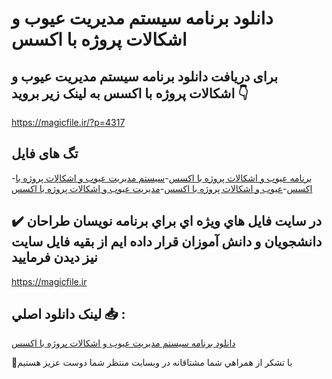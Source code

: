 # دانلود برنامه سیستم مدیریت عیوب و اشکالات پروژه با اکسس

## برای دریافت دانلود برنامه سیستم مدیریت عیوب و اشکالات پروژه با اکسس به لینک زیر بروید 👇

https://magicfile.ir/?p=4317

## تگ های فایل

-[برنامه عیوب و اشکالات پروژه با اکسس](https://magicfile.ir/product/%d8%a8%d8%b1%d9%86%d8%a7%d9%85%d9%87-%d8%b3%db%8c%d8%b3%d8%aa%d9%85-%d9%85%d8%af%db%8c%d8%b1%db%8c%d8%aa-%d8%b9%db%8c%d9%88%d8%a8-%d9%88-%d8%a7%d8%b4%da%a9%d8%a7%d9%84%d8%a7%d8%aa-%d9%be%d8%b1%d9%88%da%98%d9%87-%d8%a7%da%a9%d8%b3%d8%b3/)-[سیستم مدیریت عیوب و اشکالات پروژه با اکسس](https://magicfile.ir/product/%d8%a8%d8%b1%d9%86%d8%a7%d9%85%d9%87-%d8%b3%db%8c%d8%b3%d8%aa%d9%85-%d9%85%d8%af%db%8c%d8%b1%db%8c%d8%aa-%d8%b9%db%8c%d9%88%d8%a8-%d9%88-%d8%a7%d8%b4%da%a9%d8%a7%d9%84%d8%a7%d8%aa-%d9%be%d8%b1%d9%88%da%98%d9%87-%d8%a7%da%a9%d8%b3%d8%b3/)-[عیوب و اشکالات پروژه با اکسس](https://magicfile.ir/product/%d8%a8%d8%b1%d9%86%d8%a7%d9%85%d9%87-%d8%b3%db%8c%d8%b3%d8%aa%d9%85-%d9%85%d8%af%db%8c%d8%b1%db%8c%d8%aa-%d8%b9%db%8c%d9%88%d8%a8-%d9%88-%d8%a7%d8%b4%da%a9%d8%a7%d9%84%d8%a7%d8%aa-%d9%be%d8%b1%d9%88%da%98%d9%87-%d8%a7%da%a9%d8%b3%d8%b3/)-[مدیریت عیوب و اشکالات پروژه با اکسس](https://magicfile.ir/product/%d8%a8%d8%b1%d9%86%d8%a7%d9%85%d9%87-%d8%b3%db%8c%d8%b3%d8%aa%d9%85-%d9%85%d8%af%db%8c%d8%b1%db%8c%d8%aa-%d8%b9%db%8c%d9%88%d8%a8-%d9%88-%d8%a7%d8%b4%da%a9%d8%a7%d9%84%d8%a7%d8%aa-%d9%be%d8%b1%d9%88%da%98%d9%87-%d8%a7%da%a9%d8%b3%d8%b3/)

## ✔️ در سايت فايل هاي ويژه اي براي برنامه نويسان طراحان دانشجويان و دانش آموزان قرار داده ايم از بقيه فايل سايت نيز ديدن فرماييد

https://magicfile.ir


## لينک دانلود اصلي 📥 :

[دانلود برنامه سیستم مدیریت عیوب و اشکالات پروژه با اکسس](https://magicfile.ir/product/%d8%a8%d8%b1%d9%86%d8%a7%d9%85%d9%87-%d8%b3%db%8c%d8%b3%d8%aa%d9%85-%d9%85%d8%af%db%8c%d8%b1%db%8c%d8%aa-%d8%b9%db%8c%d9%88%d8%a8-%d9%88-%d8%a7%d8%b4%da%a9%d8%a7%d9%84%d8%a7%d8%aa-%d9%be%d8%b1%d9%88%da%98%d9%87-%d8%a7%da%a9%d8%b3%d8%b3/) 


🙏با تشکر از همراهي شما مشتاقانه در وبسایت منتظر شما دوست عزیز هستیم

